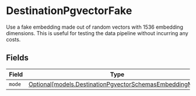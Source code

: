 # DestinationPgvectorFake

Use a fake embedding made out of random vectors with 1536 embedding dimensions. This is useful for testing the data pipeline without incurring any costs.


## Fields

| Field                                                                                                            | Type                                                                                                             | Required                                                                                                         | Description                                                                                                      |
| ---------------------------------------------------------------------------------------------------------------- | ---------------------------------------------------------------------------------------------------------------- | ---------------------------------------------------------------------------------------------------------------- | ---------------------------------------------------------------------------------------------------------------- |
| `mode`                                                                                                           | [Optional[models.DestinationPgvectorSchemasEmbeddingMode]](../models/destinationpgvectorschemasembeddingmode.md) | :heavy_minus_sign:                                                                                               | N/A                                                                                                              |